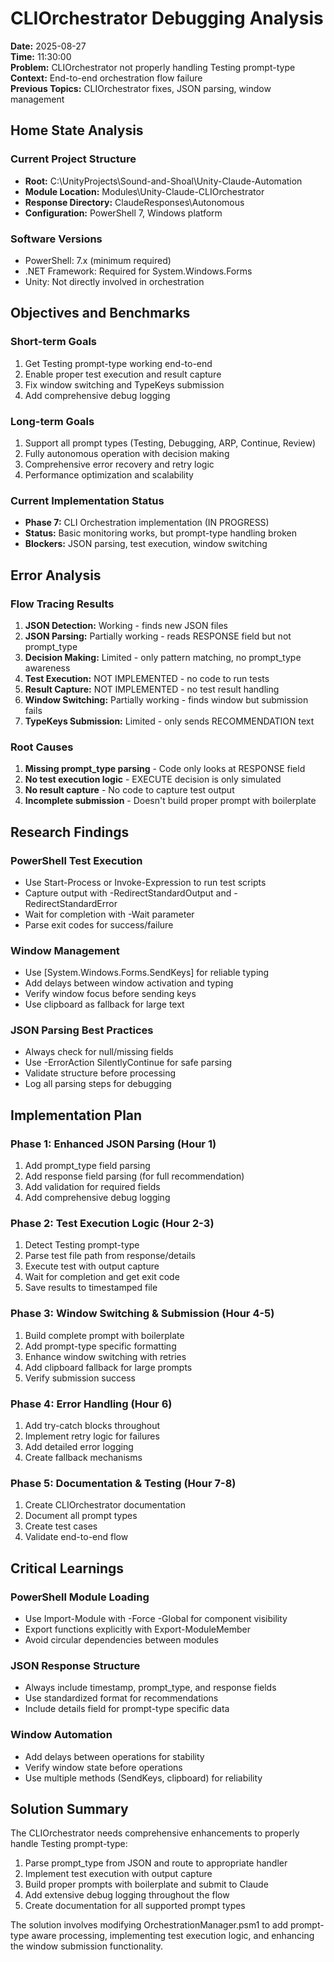 # CLIOrchestrator Debugging Analysis
**Date:** 2025-08-27  
**Time:** 11:30:00  
**Problem:** CLIOrchestrator not properly handling Testing prompt-type  
**Context:** End-to-end orchestration flow failure  
**Previous Topics:** CLIOrchestrator fixes, JSON parsing, window management  

## Home State Analysis

### Current Project Structure
- **Root:** C:\UnityProjects\Sound-and-Shoal\Unity-Claude-Automation
- **Module Location:** Modules\Unity-Claude-CLIOrchestrator
- **Response Directory:** ClaudeResponses\Autonomous
- **Configuration:** PowerShell 7, Windows platform

### Software Versions
- PowerShell: 7.x (minimum required)
- .NET Framework: Required for System.Windows.Forms
- Unity: Not directly involved in orchestration

## Objectives and Benchmarks

### Short-term Goals
1. Get Testing prompt-type working end-to-end
2. Enable proper test execution and result capture
3. Fix window switching and TypeKeys submission
4. Add comprehensive debug logging

### Long-term Goals
1. Support all prompt types (Testing, Debugging, ARP, Continue, Review)
2. Fully autonomous operation with decision making
3. Comprehensive error recovery and retry logic
4. Performance optimization and scalability

### Current Implementation Status
- **Phase 7:** CLI Orchestration implementation (IN PROGRESS)
- **Status:** Basic monitoring works, but prompt-type handling broken
- **Blockers:** JSON parsing, test execution, window switching

## Error Analysis

### Flow Tracing Results
1. **JSON Detection:** Working - finds new JSON files
2. **JSON Parsing:** Partially working - reads RESPONSE field but not prompt_type
3. **Decision Making:** Limited - only pattern matching, no prompt_type awareness
4. **Test Execution:** NOT IMPLEMENTED - no code to run tests
5. **Result Capture:** NOT IMPLEMENTED - no test result handling
6. **Window Switching:** Partially working - finds window but submission fails
7. **TypeKeys Submission:** Limited - only sends RECOMMENDATION text

### Root Causes
1. **Missing prompt_type parsing** - Code only looks at RESPONSE field
2. **No test execution logic** - EXECUTE decision is only simulated
3. **No result capture** - No code to capture test output
4. **Incomplete submission** - Doesn't build proper prompt with boilerplate

## Research Findings

### PowerShell Test Execution
- Use Start-Process or Invoke-Expression to run test scripts
- Capture output with -RedirectStandardOutput and -RedirectStandardError
- Wait for completion with -Wait parameter
- Parse exit codes for success/failure

### Window Management
- Use [System.Windows.Forms.SendKeys] for reliable typing
- Add delays between window activation and typing
- Verify window focus before sending keys
- Use clipboard as fallback for large text

### JSON Parsing Best Practices
- Always check for null/missing fields
- Use -ErrorAction SilentlyContinue for safe parsing
- Validate structure before processing
- Log all parsing steps for debugging

## Implementation Plan

### Phase 1: Enhanced JSON Parsing (Hour 1)
1. Add prompt_type field parsing
2. Add response field parsing (for full recommendation)
3. Add validation for required fields
4. Add comprehensive debug logging

### Phase 2: Test Execution Logic (Hour 2-3)
1. Detect Testing prompt-type
2. Parse test file path from response/details
3. Execute test with output capture
4. Wait for completion and get exit code
5. Save results to timestamped file

### Phase 3: Window Switching & Submission (Hour 4-5)
1. Build complete prompt with boilerplate
2. Add prompt-type specific formatting
3. Enhance window switching with retries
4. Add clipboard fallback for large prompts
5. Verify submission success

### Phase 4: Error Handling (Hour 6)
1. Add try-catch blocks throughout
2. Implement retry logic for failures
3. Add detailed error logging
4. Create fallback mechanisms

### Phase 5: Documentation & Testing (Hour 7-8)
1. Create CLIOrchestrator documentation
2. Document all prompt types
3. Create test cases
4. Validate end-to-end flow

## Critical Learnings

### PowerShell Module Loading
- Use Import-Module with -Force -Global for component visibility
- Export functions explicitly with Export-ModuleMember
- Avoid circular dependencies between modules

### JSON Response Structure
- Always include timestamp, prompt_type, and response fields
- Use standardized format for recommendations
- Include details field for prompt-type specific data

### Window Automation
- Add delays between operations for stability
- Verify window state before operations
- Use multiple methods (SendKeys, clipboard) for reliability

## Solution Summary

The CLIOrchestrator needs comprehensive enhancements to properly handle Testing prompt-type:
1. Parse prompt_type from JSON and route to appropriate handler
2. Implement test execution with output capture
3. Build proper prompts with boilerplate and submit to Claude
4. Add extensive debug logging throughout the flow
5. Create documentation for all supported prompt types

The solution involves modifying OrchestrationManager.psm1 to add prompt-type aware processing, implementing test execution logic, and enhancing the window submission functionality.